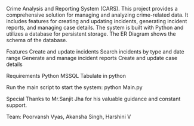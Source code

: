 Crime Analysis and Reporting System (CARS). This project provides a comprehensive solution for managing and analyzing crime-related data. It includes features for creating and updating incidents, generating incident reports, and managing case details. The system is built with Python and utilizes a database for persistent storage. The ER Diagram shows the schema of the database.

Features
Create and update incidents
Search incidents by type and date range
Generate and manage incident reports
Create and update case details

Requirements
Python 
MSSQL
Tabulate in python

Run the main script to start the system:
python Main.py

Special Thanks to Mr.Sanjit Jha for his valuable guidance and constant support.

Team:
Poorvansh Vyas,
Akansha Singh,
Harshini V
